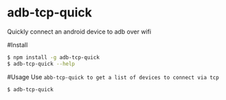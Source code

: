 # adb-tcp-quick
Quickly connect an android device to adb over wifi

#Install
```bash
$ npm install -g adb-tcp-quick
$ adb-tcp-quick --help
```

#Usage
Use ```abb-tcp-quick to get a list of devices to connect via tcp```
```
$ adb-tcp-quick
```
